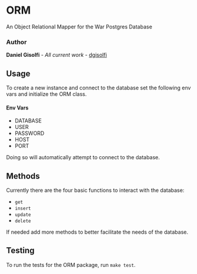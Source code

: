 # ORM

An Object Relational Mapper for the War Postgres Database

### Author

**Daniel Gisolfi** - *All current work* - [dgisolfi](https://github.com/dgisolfi)

## Usage

To create a new instance and connect to the database set the following env vars and initialize the ORM class. 

#### Env Vars

* DATABASE
* USER
* PASSWORD
* HOST
* PORT

Doing so will automatically attempt to connect to the database.

## Methods

Currently there are the four basic functions to interact with the database:

* `get`
* `insert`
* `update`
* `delete`

If needed add more methods to better facilitate the needs of the database.

## Testing

To run the tests for the ORM package, run `make test`.